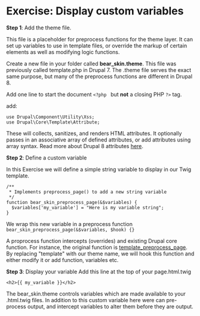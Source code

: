 # Exercise: Display custom variables

**Step 1**: Add the theme file.

This file is a placeholder for preprocess functions for the theme layer. It can set up variables to use in template files, or override the markup of certain elements as well as modifying logic functions.

Create a new file in your folder called **bear_skin.theme**. This file was previously called template.php in Drupal 7. The .theme file serves the exact same purpose, but many of the preprocess functions are different in Drupal 8.


Add one line to start the document
```<?php ```
but **not** a closing PHP ```?>``` tag.

add:

```
use Drupal\Component\Utility\Xss;
use Drupal\Core\Template\Attribute;
```

These will collects, sanitizes, and renders HTML attributes. It optionally passes in an associative array of defined attributes, or add attributes using array syntax. Read more about Drupal 8 attributes [here](https://api.drupal.org/api/drupal/core%21lib%21Drupal%21Core%21Template%21Attribute.php/class/Attribute/8).

**Step 2**: Define a custom variable

In this Exercise we will define a simple string variable to display in our Twig template.

```
/**
 * Implements preprocess_page() to add a new string variable
 */
function bear_skin_preprocess_page(&$variables) {
  $variables['my_variable'] = "Here is my variable string";
}
```

We wrap this new variable in a preprocess function ```bear_skin_preprocess_page(&$variables, $hook) {}```

A proprocess function intercepts (overrides) and existing Drupal core function. For instance, the original function is [template_preprocess_page](https://api.drupal.org/api/drupal/core!includes!theme.inc/function/template_preprocess_page/8). By replacing "template" with our theme name, we will hook this function and either modify it or add function, variables etc.

**Step 3**: Display your variable
Add this line at the top of your page.html.twig

```<h2>{{ my_variable }}</h2>```

The bear_skin.theme controls variables which are made available to your .html.twig files. In addition to this custom variable here were can pre-process output, and intercept variables to alter them before they are output.